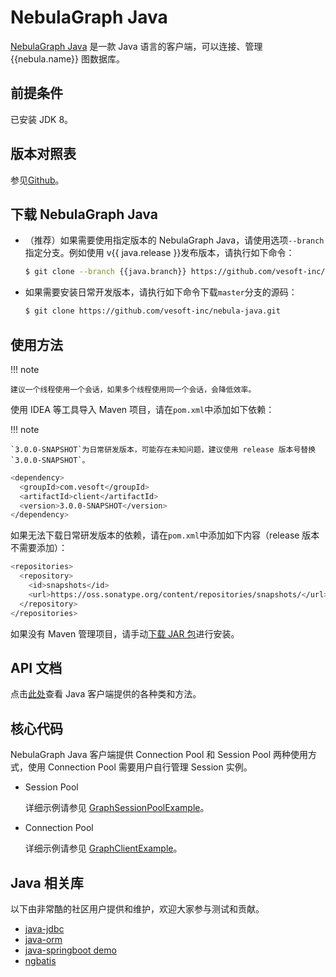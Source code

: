 # NebulaGraph Java

[NebulaGraph Java](https://github.com/vesoft-inc/nebula-java/tree/{{java.branch}}) 是一款 Java 语言的客户端，可以连接、管理 {{nebula.name}} 图数据库。

## 前提条件

已安装 JDK 8。

## 版本对照表

参见[Github](https://github.com/vesoft-inc/nebula-java/tree/{{java.branch}})。

## 下载 NebulaGraph Java

- （推荐）如果需要使用指定版本的 NebulaGraph Java，请使用选项`--branch`指定分支。例如使用 v{{ java.release }}发布版本，请执行如下命令：

  ```bash
  $ git clone --branch {{java.branch}} https://github.com/vesoft-inc/nebula-java.git
  ```

- 如果需要安装日常开发版本，请执行如下命令下载`master`分支的源码：

  ```bash
  $ git clone https://github.com/vesoft-inc/nebula-java.git
  ```

## 使用方法

!!! note

    建议一个线程使用一个会话，如果多个线程使用同一个会话，会降低效率。

使用 IDEA 等工具导入 Maven 项目，请在`pom.xml`中添加如下依赖：

!!! note

    `3.0.0-SNAPSHOT`为日常研发版本，可能存在未知问题，建议使用 release 版本号替换`3.0.0-SNAPSHOT`。

```bash
<dependency>
  <groupId>com.vesoft</groupId>
  <artifactId>client</artifactId>
  <version>3.0.0-SNAPSHOT</version>
</dependency>
```

如果无法下载日常研发版本的依赖，请在`pom.xml`中添加如下内容（release 版本不需要添加）：

```bash
<repositories> 
  <repository> 
    <id>snapshots</id> 
    <url>https://oss.sonatype.org/content/repositories/snapshots/</url> 
  </repository> 
</repositories>
```

如果没有 Maven 管理项目，请手动[下载 JAR 包](https://repo1.maven.org/maven2/com/vesoft/)进行安装。

## API 文档


点击[此处](https://vesoft-inc.github.io/nebula-java/{{java.branch}}/annotated.html)查看 Java 客户端提供的各种类和方法。

## 核心代码

NebulaGraph Java 客户端提供 Connection Pool 和 Session Pool 两种使用方式，使用 Connection Pool 需要用户自行管理 Session 实例。

- Session Pool
  
  详细示例请参见 [GraphSessionPoolExample](https://github.com/vesoft-inc/nebula-java/blob/{{java.branch}}/examples/src/main/java/com/vesoft/nebula/examples/GraphSessionPoolExample.java)。

- Connection Pool

  详细示例请参见 [GraphClientExample](https://github.com/vesoft-inc/nebula-java/blob/{{java.branch}}/examples/src/main/java/com/vesoft/nebula/examples/GraphClientExample.java)。

## Java 相关库

以下由非常酷的社区用户提供和维护，欢迎大家参与测试和贡献。

* [java-jdbc](https://github.com/nebula-contrib/nebula-jdbc)
* [java-orm](https://github.com/nebula-contrib/graph-ocean)
* [java-springboot demo](https://gitee.com/flgitee/nebula-swagger-demo)
* [ngbatis](https://github.com/nebula-contrib/ngbatis)
